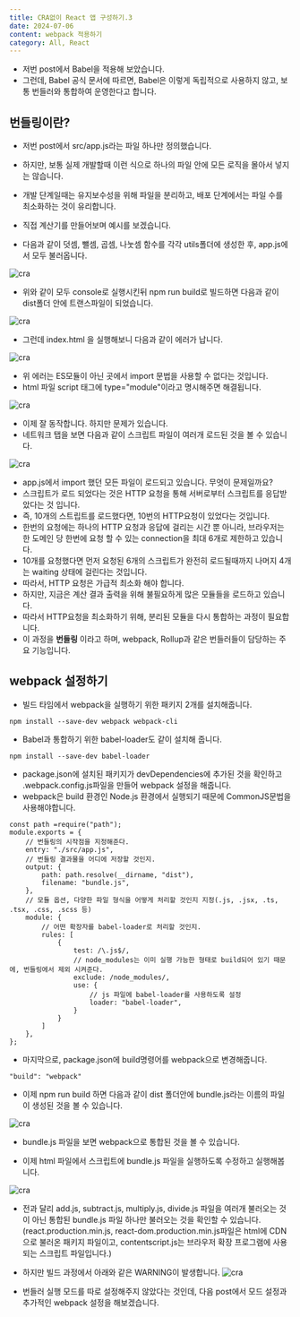 ```yaml
---
title: CRA없이 React 앱 구성하기.3
date: 2024-07-06
content: webpack 적용하기
category: All, React
---
```


- 저번 post에서 Babel을 적용해 보았습니다.
- 그런데, Babel 공식 문서에 따르면, Babel은 이렇게 독립적으로 사용하지 않고, 보통 번들러와 통합하여 운영한다고 합니다.

## 번들링이란?
- 저번 post에서 src/app.js라는 파일 하나만 정의했습니다.
- 하지만, 보통 실제 개발할때 이런 식으로 하나의 파일 안에 모든 로직을 몰아서 넣지는 않습니다.
- 개발 단계일때는 유지보수성을 위해 파일을 분리하고, 배포 단계에서는 파일 수를 최소화하는 것이 유리합니다.

- 직접 계산기를 만들어보며 예시를 보겠습니다.
- 다음과 같이 덧셈, 뺄셈, 곱셈, 나눗셈 함수를 각각 utils폴더에 생성한 후, app.js에서 모두 불러옵니다.

![cra](/CRA11.png)

- 위와 같이 모두 console로 실행시킨뒤 npm run build로 빌드하면 다음과 같이 dist폴더 안에 트랜스파일이 되었습니다.

![cra](/CRA12.png)

- 그런데 index.html 을 실행해보니 다음과 같이 에러가 납니다.

![cra](/CRA13.png)

- 위 에러는 ES모듈이 아닌 곳에서 import 문법을 사용할 수 없다는 것입니다.
- html 파일 script 태그에 type="module"이라고 명시해주면 해결됩니다.

![cra](/CRA14.png)

- 이제 잘 동작합니다. 하지만 문제가 있습니다.
- 네트워크 탭을 보면 다음과 같이 스크립트 파일이 여러개 로드된 것을 볼 수 있습니다.

![cra](/CRA15.png)

- app.js에서 import 했던 모든 파일이 로드되고 있습니다. 무엇이 문제일까요?
- 스크립트가 로드 되었다는 것은 HTTP 요청을 통해 서버로부터 스크립트를 응답받았다는 것 입니다.
- 즉, 10개의 스트립트를 로드했다면, 10번의 HTTP요청이 있었다는 것입니다.
- 한번의 요청에는 하나의 HTTP 요청과 응답에 걸리는 시간 뿐 아니라, 브라우저는 한 도메인 당 한번에 요청 할 수 있는 connection을 최대 6개로 제한하고 있습니다.
- 10개를 요청했다면 먼저 요청된 6개의 스크립트가 완전히 로드될때까지 나머지 4개는 waiting 상태에 걸린다는 것입니다.
- 따라서, HTTP 요청은 가급적 최소화 해야 합니다.
- 하지만, 지금은 계산 결과 출력을 위해 불필요하게 많은 모듈들을 로드하고 있습니다.
- 따라서 HTTP요청을 최소화하기 위해, 분리된 모듈을 다시 통합하는 과정이 필요합니다.
- 이 과정을 **번들링** 이라고 하며, webpack, Rollup과 같은 번들러들이 담당하는 주요 기능입니다.

## webpack 설정하기
- 빌드 타임에서 webpack을 실행하기 위한 패키지 2개를 설치해줍니다.
```
npm install --save-dev webpack webpack-cli
```
- Babel과 통합하기 위한 babel-loader도 같이 설치해 줍니다.
```
npm install --save-dev babel-loader  
```

- package.json에 설치된 패키지가 devDependencies에 추가된 것을 확인하고 .webpack.config.js파일을 만들어 webpack 설정을 해줍니다.
- webpack은 build 환경인 Node.js 환경에서 실행되기 때문에 CommonJS문법을 사용해야합니다.

```
const path =require("path");
module.exports = {
    // 번들링의 시작점을 지정해준다.
    entry: "./src/app.js",
    // 번들링 결과물을 어디에 저장할 것인지.
    output: {
        path: path.resolve(__dirname, "dist"),
        filename: "bundle.js",
    },
    // 모듈 옵션, 다양한 파일 형식을 어떻게 처리할 것인지 지정(.js, .jsx, .ts, .tsx, .css, .scss 등)
    module: {
        // 어떤 확장자를 babel-loader로 처리할 것인지.
        rules: [
            {
                test: /\.js$/,
                // node_modules는 이미 실행 가능한 형태로 build되어 있기 때문에, 번들링에서 제외 시켜준다.
                exclude: /node_modules/,
                use: {
                    // js 파일에 babel-loader를 사용하도록 설정
                    loader: "babel-loader",
                }
            }
        ]
    },
};
```
- 마지막으로, package.json에 build명령어를 webpack으로 변경해줍니다.
```
"build": "webpack"
```

- 이제 npm run build 하면 다음과 같이 dist 폴더안에 bundle.js라는 이름의 파일이 생성된 것을 볼 수 있습니다.

![cra](/CRA16.png)

- bundle.js 파일을 보면 webpack으로 통합된 것을 볼 수 있습니다.

- 이제 html 파일에서 스크립트에 bundle.js 파일을 실행하도록 수정하고 실행해봅니다.

![cra](/CRA17.png)

- 전과 달리 add.js, subtract.js, multiply.js, divide.js 파일을 여러개 불러오는 것이 아닌 통합된 bundle.js 파일 하나만 불러오는 것을 확인할 수 있습니다.(react.production.min.js, react-dom.production.min.js파일은 html에 CDN으로 불러온 패키지 파일이고, contentscript.js는 브라우저 확장 프로그램에 사용되는 스크립트 파일입니다.)

- 하지만 빌드 과정에서 아래와 같은 WARNING이 발생합니다.
![cra](/CRA18.png)

- 번들러 실행 모드를 따로 설정해주지 않았다는 것인데, 다음 post에서 모드 설정과 추가적인 webpack 설정을 해보겠습니다.